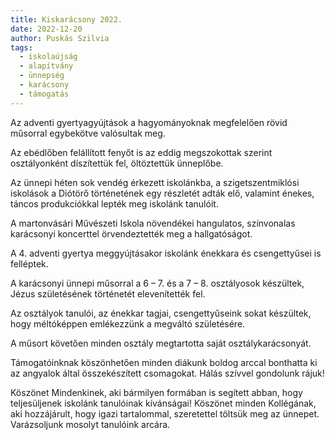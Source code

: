 ```yaml
---
title: Kiskarácsony 2022.
date: 2022-12-20
author: Puskás Szilvia
tags:
  - iskolaújság
  - alapítvány
  - ünnepség
  - karácsony
  - támogatás
---
```


Az adventi gyertyagyújtások a hagyományoknak megfelelően rövid műsorral egybekötve valósultak meg. 

Az ebédlőben felállított fenyőt is az eddig megszokottak szerint osztályonként díszítettük fel, öltöztettük ünneplőbe.

Az ünnepi héten sok vendég érkezett iskolánkba, a szigetszentmiklósi iskolások a Diótörő történetének egy részletét adták elő, valamint énekes, táncos produkciókkal lepték meg iskolánk tanulóit.

A martonvásári Művészeti Iskola növendékei hangulatos, színvonalas karácsonyi koncerttel örvendeztették meg a hallgatóságot.

A 4. adventi gyertya meggyújtásakor iskolánk énekkara és csengettyűsei is felléptek.

A karácsonyi ünnepi műsorral a 6 – 7. és a 7 – 8. osztályosok készültek, Jézus születésének történetét elevenítették fel. 

Az osztályok tanulói, az énekkar tagjai, csengettyűseink sokat készültek, hogy méltóképpen emlékezzünk a megváltó születésére. 

A műsort követően minden osztály megtartotta saját osztálykarácsonyát. 

Támogatóinknak köszönhetően minden diákunk boldog arccal bonthatta ki az angyalok által összekészített csomagokat. Hálás szívvel gondolunk rájuk!

Köszönet Mindenkinek, aki bármilyen formában is segített abban, hogy teljesüljenek iskolánk tanulóinak kívánságai! 
Köszönet minden Kollégának, aki hozzájárult, hogy igazi tartalommal, szeretettel töltsük meg az ünnepet. Varázsoljunk mosolyt tanulóink arcára. 
